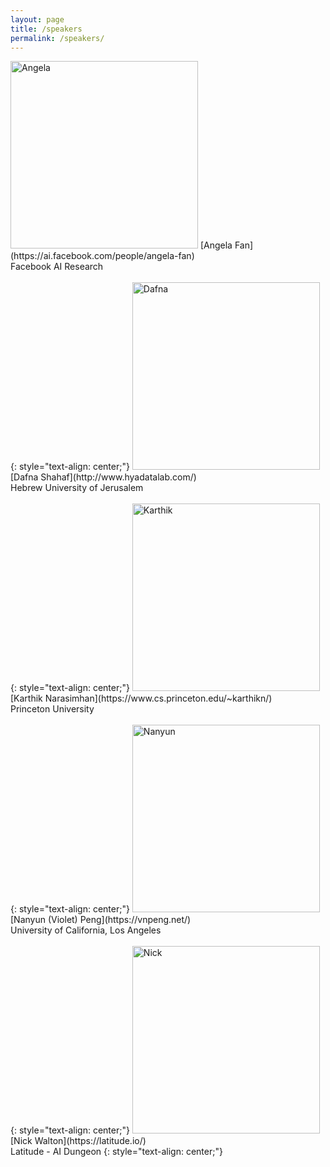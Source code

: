 ```yaml
---
layout: page
title: /speakers
permalink: /speakers/
---
```



<img src="https://wordplay-workshop.github.io/img/angela.jpg" alt="Angela" width="300"/>
[Angela Fan](https://ai.facebook.com/people/angela-fan)<br>Facebook AI Research <br><br>
{: style="text-align: center;"}

<img src="https://wordplay-workshop.github.io/img/dafna.jpg" alt="Dafna" width="300"/>
[Dafna Shahaf](http://www.hyadatalab.com/)<br>Hebrew University of Jerusalem <br><br>
{: style="text-align: center;"}

<img src="https://wordplay-workshop.github.io/img/karthik.jpg" alt="Karthik" width="300"/>
[Karthik Narasimhan](https://www.cs.princeton.edu/~karthikn/)<br>Princeton University <br><br>
{: style="text-align: center;"}

<img src="https://wordplay-workshop.github.io/img/nanyun.jpg" alt="Nanyun" width="300"/>
[Nanyun (Violet) Peng](https://vnpeng.net/)<br>University of California, Los Angeles <br><br>
{: style="text-align: center;"}

<img src="https://wordplay-workshop.github.io/img/nick.jpg" alt="Nick" width="300"/>
[Nick Walton](https://latitude.io/)<br> Latitude - AI Dungeon
{: style="text-align: center;"}

